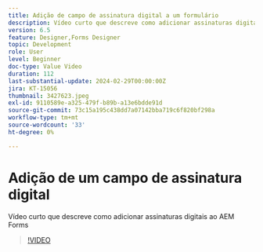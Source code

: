 ```yaml
---
title: Adição de campo de assinatura digital a um formulário
description: Vídeo curto que descreve como adicionar assinaturas digitais a um formulário AEM
version: 6.5
feature: Designer,Forms Designer
topic: Development
role: User
level: Beginner
doc-type: Value Video
duration: 112
last-substantial-update: 2024-02-29T00:00:00Z
jira: KT-15056
thumbnail: 3427623.jpeg
exl-id: 9110589e-a325-479f-b89b-a13e6bdde91d
source-git-commit: 73c15a195c438dd7a07142bba719c6f820bf298a
workflow-type: tm+mt
source-wordcount: '33'
ht-degree: 0%

---
```


# Adição de um campo de assinatura digital

Vídeo curto que descreve como adicionar assinaturas digitais ao AEM Forms

>[!VIDEO](https://video.tv.adobe.com/v/3427623/?learn=on)
